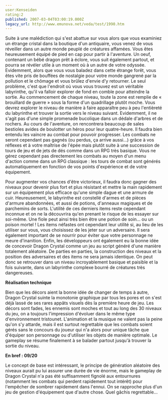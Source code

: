 ```yaml
---
user:Kenseiden
rating:2
published: 2007-03-04T03:00:19.000Z
legacy_url: http://www.emunova.net/veda/test/1990.htm
---
```

Suite à une malédiction qui s'est abattue sur vous alors que vous examiniez un étrange cristal dans la boutique d'un antiquaire, vous venez de vous réveiller dans un autre monde peuplé de créatures affamées. Vous êtes heureusement équipé de pied en cap pour partir à l'aventure. Un oeuf, contenant un bébé dragon prêt à éclore, vous suit également partout, et pourra se révéler utile à un moment où à un autre de votre odyssée. Evidemment, alors que vous vous baladez dans cette étrange forêt, vous êtes vite pris de bouffées de nostalgie pour votre monde gangrené par la pollution et le chômage et vous brûlez d'envie d'y retourner. Le seul problème, c'est que l'endroit où vous vous trouvez est un véritable labyrinthe, qu'il va falloir explorer de fond en comble pour atteindre la sortie. Au commencement de chaque niveau, toute la zone est remplie de « brouillard de guerre » sous la forme d'un quadrillage plutôt moche. Vous devrez explorer le niveau de manière à faire apparaître peu à peu l'entièreté du labyrinthe et trouver la sortie vers le niveau suivant. Evidemment, il ne s'agit pas d'une simple promenade bucolique dans un dédale d'arbres et de rochers. Au cours de l'aventure, on rencontrera beaucoup de sales bestioles avides de boulotter un héros pour leur quatre-heure. Il faudra bien entendu les vaincre au combat pour pouvoir progresser. Les combats ne seront cependant pas gagnés (ou perdus, ça arrive aussi...) grâce à vos réflexes et à votre maîtrise de l'épée mais plutôt suite à une succession de tours de jeu et de jets de dés comme dans un RPG très basique. Vous ne gérez cependant pas directement les combats au moyen d'un menu d'action comme dans un RPG classique : les tours de combat sont générés automatiquement en fonction de vos points d'expérience et de votre équipement.  

  

Pour augmenter vos chances d'être victorieux, il faudra donc gagner des niveaux pour devenir plus fort et plus résistant et mettre la main rapidement sur un équipement plus efficace qu'une simple dague et une armure de cuir. Heureusement, le labyrinthe est constellé d'armes et de pièces d'armure abandonnées, et aussi de potions, d'anneaux magiques et de parchemins de sorts. L'utilité de ces derniers items reste cependant inconnue et on ne la découvrira qu'en prenant le risque de les essayer sur soi-même. Une fiole peut ainsi très bien être une potion de soin... ou un poison mortel ! Les items néfastes ont cependant leur utilité si, au lieu de les utiliser sur vous, vous choisissez de les jeter sur un adversaire. Il sera également important de se nourrir pour éviter que votre personnage ne meure d'inanition. Enfin, les développeurs ont également eu la bonne idée de concevoir Dragon Crystal comme un jeu au script généré d'une manière totalement aléatoire. De parties en parties, la construction des niveaux et la position des adversaires et des items ne sera jamais identique. On peut donc se retrouver dans un niveau incroyablement basique et paisible et la fois suivante, dans un labyrinthe complexe bourré de créatures très dangereuses.  

  

**Réalisation technique**  

Bien que les décors aient la bonne idée de changer de temps à autre, Dragon Crystal suinte la monotonie graphique par tous les pores et on s'est déjà lassé de ses rares appâts visuels dès la première heure de jeu. Les décors sont fades, les ennemis sont moches et tout au long des 30 niveaux du jeu, on a toujours l'impression d'évoluer dans le même type d'environnement tristounet. L'animation et la musique ne valent pas la peine qu'on s'y attarde, mais il est surtout regrettable que les combats soient gérés sans le concours du joueur qui n'a alors pour unique tâche que d'équiper son personnage ou d'utiliser les objets de manière optimale. Le gameplay se résume finalement à se balader partout jusqu'à trouver la sortie du niveau.  

  

**En bref : 09/20**  

Le concept de base est intéressant, le principe de génération aléatoire des niveaux aurait pu lui assurer une durée de vie énorme, mais le gameplay de Dragon Crystal n'a pas été suffisamment fignolé aux entournures (notamment les combats qui perdent rapidement tout intérêt) pour l'empêcher de sombrer rapidement dans l'ennui. On se rapproche plus d'un jeu de gestion d'équipement que d'autre chose. Quel gâchis regrettable...
